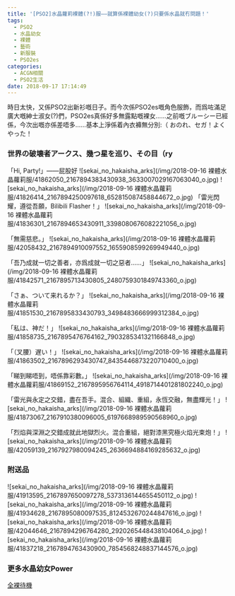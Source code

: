 ```yaml
---
title: '[PSO2]水晶蘿莉裸體(?!)服——就算係裸體幼女(?)只要係水晶就冇問題！'
tags:
  - PSO2
  - 水晶幼女
  - 裸體
  - 藝術
  - 新服裝
  - PSO2es
categories:
  - ACGN相關
  - PSO2生活
date: 2018-09-17 17:14:49
---
```

時日太快，又係PSO2出新衫嘅日子。而今次係PSO2es嘅角色服飾，而爲咗滿足廣大嘅紳士淑女(?)們，PSO2es真係好多無露點嘅裸女……之前嘅ブルーシー已經係，今次出嘅亦係差唔多……基本上淨係着內衣褲無分別:（
おのれ、セガ！よくやった！
### 世界の破壊者アークス、幾つ星を巡り、その目（ry

「Hi, Party!」——屁股好
![sekai_no_hakaisha_arks](/img/2018-09-16 裸體水晶蘿莉服/41862050_2167894383430938_3633007029167063040_o.jpg)
![sekai_no_hakaisha_arks](/img/2018-09-16 裸體水晶蘿莉服/41826414_2167894250097618_652815087458844672_o.jpg)
「雷光閃耀，遵從吾願，Bilibili Flasher！」
![sekai_no_hakaisha_arks](/img/2018-09-16 裸體水晶蘿莉服/41836301_2167894653430911_3398080676082221056_o.jpg)

「無需慈悲。」
![sekai_no_hakaisha_arks](/img/2018-09-16 裸體水晶蘿莉服/42058432_2167894910097552_1655908599269949440_o.jpg)

「吾乃成就一切之善者，亦爲成就一切之惡者……」
![sekai_no_hakaisha_arks](/img/2018-09-16 裸體水晶蘿莉服/41842571_2167895713430805_2480759301849743360_o.jpg)

「さぁ、ついて来れるか？」
![sekai_no_hakaisha_arks](/img/2018-09-16 裸體水晶蘿莉服/41851530_2167895833430793_3498483666999312384_o.jpg)

「私は、神だ！」
![sekai_no_hakaisha_arks](/img/2018-09-16 裸體水晶蘿莉服/41858735_2167895476764162_7903285341321166848_o.jpg)

「（叉腰）遅い！」
![sekai_no_hakaisha_arks](/img/2018-09-16 裸體水晶蘿莉服/41863502_2167896293430747_8435446873220710400_o.jpg)

「睇到睇唔到，唔係靠彩數。」
![sekai_no_hakaisha_arks](/img/2018-09-16 裸體水晶蘿莉服/41869152_2167895956764114_4918714401281802240_o.jpg)

「雷光與永定之交錯，盡在吾手。混合、組織、重組，永恆交融，無盡輝光！」
![sekai_no_hakaisha_arks](/img/2018-09-16 裸體水晶蘿莉服/41873067_2167910380096005_6197668989590568960_o.jpg)

「烈焰與深淵之交錯成就此地獄烈火。混合重組，絕對漆黑究極火焰光束炮！」
![sekai_no_hakaisha_arks](/img/2018-09-16 裸體水晶蘿莉服/42059139_2167927980094245_2636694884169285632_o.jpg)


### 附送品
![sekai_no_hakaisha_arks](/img/2018-09-16 裸體水晶蘿莉服/41913595_2167897650097278_5373136144655450112_o.jpg)
![sekai_no_hakaisha_arks](/img/2018-09-16 裸體水晶蘿莉服/41934628_2167895080097535_8124532670244847616_o.jpg)
![sekai_no_hakaisha_arks](/img/2018-09-16 裸體水晶蘿莉服/42044646_2167894296764280_2920265448438104064_o.jpg)
![sekai_no_hakaisha_arks](/img/2018-09-16 裸體水晶蘿莉服/41837218_2167894763430900_7854568248837144576_o.jpg)

### 更多水晶幼女Power
[全裸待機](https://photo.tto.moe/index.php?/category/29)
